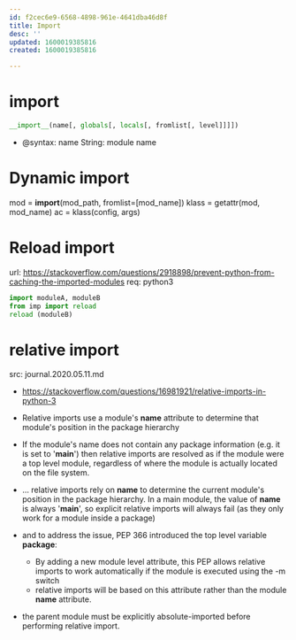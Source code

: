 ```yaml
---
id: f2cec6e9-6568-4898-961e-4641dba46d8f
title: Import
desc: ''
updated: 1600019385816
created: 1600019385816

---
```



# 
# import

```py
__import__(name[, globals[, locals[, fromlist[, level]]]])

```
- @syntax:
name String: module name

# Dynamic import
mod = __import__(mod_path, fromlist=[mod_name])
klass = getattr(mod, mod_name)
ac = klass(config, args)

# Reload import
url: https://stackoverflow.com/questions/2918898/prevent-python-from-caching-the-imported-modules
req: python3

```py
import moduleA, moduleB
from imp import reload
reload (moduleB)

```
# relative import
src: journal.2020.05.11.md


- https://stackoverflow.com/questions/16981921/relative-imports-in-python-3

- Relative imports use a module's __name__ attribute to determine that module's position in the package hierarchy
- If the module's name does not contain any package information (e.g. it is set to '__main__') then relative imports are resolved as if the module were a top level module, regardless of where the module is actually located on the file system.
- ... relative imports rely on __name__ to determine the current module's position in the package hierarchy. In a main module, the value of __name__ is always '__main__', so explicit relative imports will always fail (as they only work for a module inside a package)
- and to address the issue, PEP 366 introduced the top level variable __package__:
    - By adding a new module level attribute, this PEP allows relative imports to work automatically if the module is executed using the -m switch
    - relative imports will be based on this attribute rather than the module __name__ attribute.
- the parent module must be explicitly absolute-imported before performing relative import.
